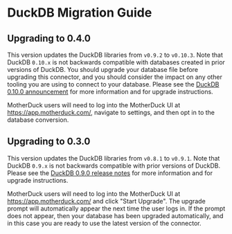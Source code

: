 # DuckDB Migration Guide

## Upgrading to 0.4.0

This version updates the DuckDB libraries from `v0.9.2` to `v0.10.3`. Note that DuckDB `0.10.x` is not backwards compatible with databases created in prior versions of DuckDB. You should upgrade your database file before upgrading this connector, and you should consider the impact on any other tooling you are using to connect to your database. Please see the [DuckDB 0.10.0 announcement](https://duckdb.org/2024/02/13/announcing-duckdb-0100.html) for more information and for upgrade instructions.

MotherDuck users will need to log into the MotherDuck UI at https://app.motherduck.com/, navigate to settings, and then opt in to the database conversion.

## Upgrading to 0.3.0

This version updates the DuckDB libraries from `v0.8.1` to `v0.9.1`. Note that DuckDB `0.9.x` is not backwards compatible with prior versions of DuckDB. Please see the [DuckDB 0.9.0 release notes](https://github.com/duckdb/duckdb/releases/tag/v0.9.0) for more information and for upgrade instructions.

MotherDuck users will need to log into the MotherDuck UI at https://app.motherduck.com/ and click "Start Upgrade". The upgrade prompt will automatically appear the next time the user logs in. If the prompt does not appear, then your database has been upgraded automatically, and in this case you are ready to use the latest version of the connector.
